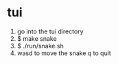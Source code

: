 # tui

1. go into the tui directory
2. $ make snake
3. $ ./run/snake.sh
4. wasd to move the snake q to quit


